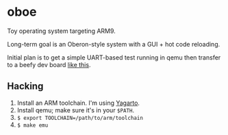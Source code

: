# oboe

Toy operating system targeting ARM9.

Long-term goal is an Oberon-style system with a GUI + hot code reloading. 

Initial plan is to get a simple UART-based test running in qemu then transfer to a beefy dev board [like this](http://www.atmel.com/microsite/sam9gx/).

## Hacking

  1. Install an ARM toolchain. I'm using [Yagarto](http://www.yagarto.org/).
  2. Install qemu; make sure it's in your `$PATH`.
  3. `$ export TOOLCHAIN=/path/to/arm/toolchain`
  4. `$ make emu`